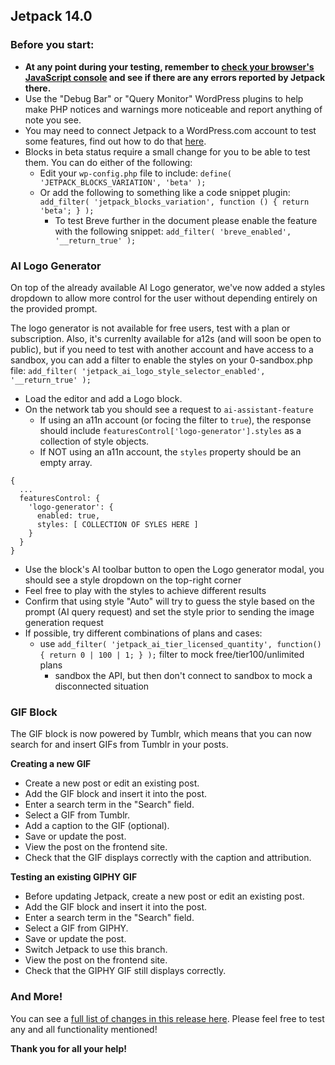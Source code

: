 ## Jetpack 14.0

### Before you start:

- **At any point during your testing, remember to [check your browser's JavaScript console](https://wordpress.org/support/article/using-your-browser-to-diagnose-javascript-errors/#step-3-diagnosis) and see if there are any errors reported by Jetpack there.**
- Use the "Debug Bar" or "Query Monitor" WordPress plugins to help make PHP notices and warnings more noticeable and report anything of note you see.
- You may need to connect Jetpack to a WordPress.com account to test some features, find out how to do that [here](https://jetpack.com/support/getting-started-with-jetpack/).
- Blocks in beta status require a small change for you to be able to test them. You can do either of the following:
  - Edit your `wp-config.php` file to include: `define( 'JETPACK_BLOCKS_VARIATION', 'beta' );`
  - Or add the following to something like a code snippet plugin: `add_filter( 'jetpack_blocks_variation', function () { return 'beta'; } );`
	- To test Breve further in the document please enable the feature with the following snippet: `add_filter( 'breve_enabled', '__return_true' );`

### AI Logo Generator

On top of the already available AI Logo generator, we've now added a styles dropdown to allow more control for the user without depending entirely on the provided prompt.

The logo generator is not available for free users, test with a plan or subscription. Also, it's currenlty available for a12s (and will soon be open to public), but if you need to test with another account and have access to a sandbox, you can add a filter to enable the styles on your 0-sandbox.php file: `add_filter( 'jetpack_ai_logo_style_selector_enabled', '__return_true' );`

- Load the editor and add a Logo block.
- On the network tab you should see a request to `ai-assistant-feature`
  - If using an a11n account (or focing the filter to `true`), the response should include `featuresControl['logo-generator'].styles` as a collection of style objects.
  - If NOT using an a11n account, the `styles` property should be an empty array.
```
{
  ...
  featuresControl: {
    'logo-generator': {
      enabled: true,
      styles: [ COLLECTION OF SYLES HERE ]
    }
  }
}
```
- Use the block's AI toolbar button to open the Logo generator modal, you should see a style dropdown on the top-right corner
- Feel free to play with the styles to achieve different results
- Confirm that using style "Auto" will try to guess the style based on the prompt (AI query request) and set the style prior to sending the image generation request
- If possible, try different combinations of plans and cases:
  - use `add_filter( 'jetpack_ai_tier_licensed_quantity', function() { return 0 | 100 | 1; } );` filter to mock free/tier100/unlimited plans
	- sandbox the API, but then don't connect to sandbox to mock a disconnected situation

### GIF Block

The GIF block is now powered by Tumblr, which means that you can now search for and insert GIFs from Tumblr in your posts.

**Creating a new GIF**
* Create a new post or edit an existing post.
* Add the GIF block and insert it into the post.
* Enter a search term in the "Search" field.
* Select a GIF from Tumblr.
* Add a caption to the GIF (optional).
* Save or update the post.
* View the post on the frontend site.
* Check that the GIF displays correctly with the caption and attribution.

**Testing an existing GIPHY GIF**
* Before updating Jetpack, create a new post or edit an existing post.
* Add the GIF block and insert it into the post.
* Enter a search term in the "Search" field.
* Select a GIF from GIPHY.
* Save or update the post.
* Switch Jetpack to use this branch.
* View the post on the frontend site.
* Check that the GIPHY GIF still displays correctly.

### And More!

You can see a [full list of changes in this release here](https://github.com/Automattic/jetpack-production/blob/trunk/CHANGELOG.md). Please feel free to test any and all functionality mentioned!

**Thank you for all your help!**

